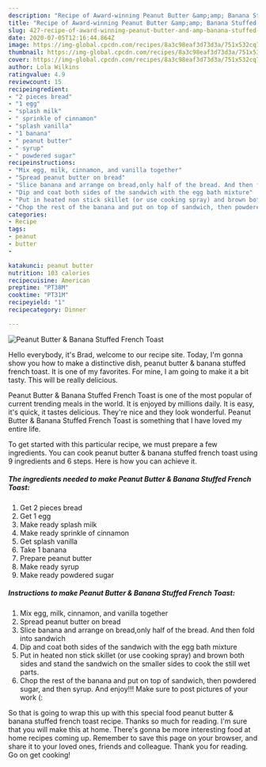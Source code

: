 ```yaml
---
description: "Recipe of Award-winning Peanut Butter &amp;amp; Banana Stuffed French Toast"
title: "Recipe of Award-winning Peanut Butter &amp;amp; Banana Stuffed French Toast"
slug: 427-recipe-of-award-winning-peanut-butter-and-amp-banana-stuffed-french-toast
date: 2020-07-05T12:16:44.864Z
image: https://img-global.cpcdn.com/recipes/8a3c98eaf3d73d3a/751x532cq70/peanut-butter-banana-stuffed-french-toast-recipe-main-photo.jpg
thumbnail: https://img-global.cpcdn.com/recipes/8a3c98eaf3d73d3a/751x532cq70/peanut-butter-banana-stuffed-french-toast-recipe-main-photo.jpg
cover: https://img-global.cpcdn.com/recipes/8a3c98eaf3d73d3a/751x532cq70/peanut-butter-banana-stuffed-french-toast-recipe-main-photo.jpg
author: Lola Wilkins
ratingvalue: 4.9
reviewcount: 15
recipeingredient:
- "2 pieces bread"
- "1 egg"
- "splash milk"
- " sprinkle of cinnamon"
- "splash vanilla"
- "1 banana"
- " peanut butter"
- " syrup"
- " powdered sugar"
recipeinstructions:
- "Mix egg, milk, cinnamon, and vanilla together"
- "Spread peanut butter on bread"
- "Slice banana and arrange on bread,only half of the bread. And then fold into sandwich"
- "Dip and coat both sides of the sandwich with the egg bath mixture"
- "Put in heated non stick skillet (or use cooking spray) and brown both sides and stand the sandwich on the smaller sides to cook the still wet parts."
- "Chop the rest of the banana and put on top of sandwich, then powdered sugar, and then syrup. And enjoy!!! Make sure to post pictures of your work (:"
categories:
- Recipe
tags:
- peanut
- butter
- 

katakunci: peanut butter  
nutrition: 103 calories
recipecuisine: American
preptime: "PT38M"
cooktime: "PT31M"
recipeyield: "1"
recipecategory: Dinner

---
```



![Peanut Butter &amp; Banana Stuffed French Toast](https://img-global.cpcdn.com/recipes/8a3c98eaf3d73d3a/751x532cq70/peanut-butter-banana-stuffed-french-toast-recipe-main-photo.jpg)

Hello everybody, it's Brad, welcome to our recipe site. Today, I'm gonna show you how to make a distinctive dish, peanut butter &amp; banana stuffed french toast. It is one of my favorites. For mine, I am going to make it a bit tasty. This will be really delicious.



Peanut Butter &amp; Banana Stuffed French Toast is one of the most popular of current trending meals in the world. It is enjoyed by millions daily. It is easy, it's quick, it tastes delicious. They're nice and they look wonderful. Peanut Butter &amp; Banana Stuffed French Toast is something that I have loved my entire life.


To get started with this particular recipe, we must prepare a few ingredients. You can cook peanut butter &amp; banana stuffed french toast using 9 ingredients and 6 steps. Here is how you can achieve it.

<!--inarticleads1-->

##### The ingredients needed to make Peanut Butter &amp; Banana Stuffed French Toast:

1. Get 2 pieces bread
1. Get 1 egg
1. Make ready splash milk
1. Make ready  sprinkle of cinnamon
1. Get splash vanilla
1. Take 1 banana
1. Prepare  peanut butter
1. Make ready  syrup
1. Make ready  powdered sugar




<!--inarticleads2-->

##### Instructions to make Peanut Butter &amp; Banana Stuffed French Toast:

1. Mix egg, milk, cinnamon, and vanilla together
1. Spread peanut butter on bread
1. Slice banana and arrange on bread,only half of the bread. And then fold into sandwich
1. Dip and coat both sides of the sandwich with the egg bath mixture
1. Put in heated non stick skillet (or use cooking spray) and brown both sides and stand the sandwich on the smaller sides to cook the still wet parts.
1. Chop the rest of the banana and put on top of sandwich, then powdered sugar, and then syrup. And enjoy!!! Make sure to post pictures of your work (:




So that is going to wrap this up with this special food peanut butter &amp; banana stuffed french toast recipe. Thanks so much for reading. I'm sure that you will make this at home. There's gonna be more interesting food at home recipes coming up. Remember to save this page on your browser, and share it to your loved ones, friends and colleague. Thank you for reading. Go on get cooking!
